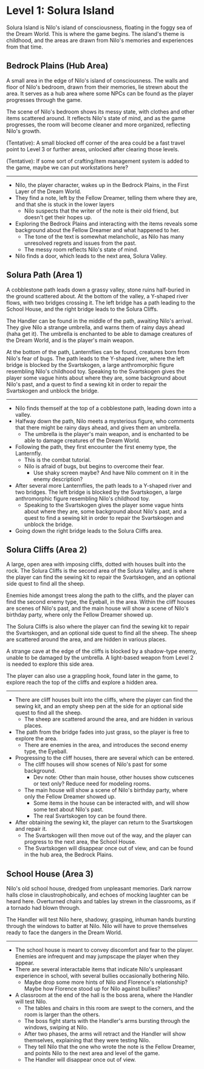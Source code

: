 # Level 1: Solura Island

Solura Island is Nilo's island of consciousness, floating in the foggy sea of the Dream World. This is where the game begins. The island's theme is childhood, and the areas are drawn from Nilo's memories and experiences from that time.

## Bedrock Plains (Hub Area)

A small area in the edge of Nilo's island of consciousness. The walls and floor of Nilo's bedroom, drawn from their memories, lie strewn about the area. It serves as a hub area where some NPCs can be found as the player progresses through the game.

The scene of Nilo's bedroom shows its messy state, with clothes and other items scattered around. It reflects Nilo's state of mind, and as the game progresses, the room will become cleaner and more organized, reflecting Nilo's growth.

(Tentative): A small blocked off corner of the area could be a fast travel point to Level 3 or further areas, unlocked after clearing those levels.

(Tentative): If some sort of crafting/item management system is added to the game, maybe we can put workstations here?

---

- Nilo, the player character, wakes up in the Bedrock Plains, in the First Layer of the Dream World.
- They find a note, left by the Fellow Dreamer, telling them where they are, and that she is stuck in the lower layers
  - Nilo suspects that the writer of the note is their old friend, but doesn't get their hopes up.
- Exploring the Bedrock Plains and interacting with the items reveals some background about the Fellow Dreamer and what happened to her.
  - The tone of the text is somewhat melancholic, as Nilo has many unresolved regrets and issues from the past.
  - The messy room reflects Nilo's state of mind.
- Nilo finds a door, which leads to the next area, Solura Valley.

## Solura Path (Area 1)

A cobblestone path leads down a grassy valley, stone ruins half-buried in the ground scattered about. At the bottom of the valley, a Y-shaped river flows, with two bridges crossing it. The left bridge has a path leading to the School House, and the right bridge leads to the Solura Cliffs.

The Handler can be found in the middle of the path, awaiting Nilo's arrival. They give Nilo a strange umbrella, and warns them of rainy days ahead (haha get it). The umbrella is enchanted to be able to damage creatures of the Dream World, and is the player's main weapon.

At the bottom of the path, Lanternflies can be found, creatures born from Nilo's fear of bugs. The path leads to the Y-shaped river, where the left bridge is blocked by the Svartskogen, a large anthromorphic figure resembling Nilo's childhood toy. Speaking to the Svartskogen gives the player some vague hints about where they are, some background about Nilo's past, and a quest to find a sewing kit in order to repair the Svartskogen and unblock the bridge.

---

- Nilo finds themself at the top of a cobblestone path, leading down into a valley.
- Halfway down the path, Nilo meets a mysterious figure, who comments that there might be rainy days ahead, and gives them an umbrella.
  - The umbrella is the player's main weapon, and is enchanted to be able to damage creatures of the Dream World.
- Following the path, they first encounter the first enemy type, the Lanternfly.
  - This is the combat tutorial.
  - Nilo is afraid of bugs, but begins to overcome their fear.
    - Use shaky screen maybe? And have Nilo comment on it in the enemy description?
- After several more Lanternflies, the path leads to a Y-shaped river and two bridges. The left bridge is blocked by the Svartskogen, a large anthromorphic figure resembling Nilo's childhood toy.
  - Speaking to the Svartskogen gives the player some vague hints about where they are, some background about Nilo's past, and a quest to find a sewing kit in order to repair the Svartskogen and unblock the bridge.
- Going down the right bridge leads to the Solura Cliffs area.

## Solura Cliffs (Area 2)

A large, open area with imposing cliffs, dotted with houses built into the rock. The Solura Cliffs is the second area of the Solura Valley, and is where the player can find the sewing kit to repair the Svartskogen, and an optional side quest to find all the sheep.

Enemies hide amongst trees along the path to the cliffs, and the player can find the second enemy type, the Eyeball, in the area. Within the cliff houses are scenes of Nilo's past, and the main house will show a scene of Nilo's birthday party, where only the Fellow Dreamer showed up.

The Solura Cliffs is also where the player can find the sewing kit to repair the Svartskogen, and an optional side quest to find all the sheep. The sheep are scattered around the area, and are hidden in various places.

A strange cave at the edge of the cliffs is blocked by a shadow-type enemy, unable to be damaged by the umbrella. A light-based weapon from Level 2 is needed to explore this side area.

The player can also use a grappling hook, found later in the game, to explore reach the top of the cliffs and explore a hidden area.

---

- There are cliff houses built into the cliffs, where the player can find the sewing kit, and an empty sheep pen at the side for an optional side quest to find all the sheep.
  - The sheep are scattered around the area, and are hidden in various places.
- The path from the bridge fades into just grass, so the player is free to explore the area.
  - There are enemies in the area, and introduces the second enemy type, the Eyeball.
- Progressing to the cliff houses, there are several which can be entered.
  - The cliff houses will show scenes of Nilo's past for some background.
    - Dev note: Other than main house, other houses show cutscenes or text only? Reduce need for modeling rooms.
  - The main house will show a scene of Nilo's birthday party, where only the Fellow Dreamer showed up.
    - Some items in the house can be interacted with, and will show some text about Nilo's past.
    - The real Svartskogen toy can be found there.
- After obtaining the sewing kit, the player can return to the Svartskogen and repair it.
  - The Svartskogen will then move out of the way, and the player can progress to the next area, the School House.
  - The Svartskogen will disappear once out of view, and can be found in the hub area, the Bedrock Plains.

## School House (Area 3)

Nilo's old school house, dredged from unpleasant memories. Dark narrow halls close in claustrophobically, and echoes of mocking laughter can be heard here. Overturned chairs and tables lay strewn in the classrooms, as if a tornado had blown through.

The Handler will test Nilo here, shadowy, grasping, inhuman hands bursting through the windows to batter at Nilo. Nilo will have to prove themselves ready to face the dangers in the Dream World.

---

- The school house is meant to convey discomfort and fear to the player. Enemies are infrequent and may jumpscape the player when they appear.
- There are several interactable items that indicate Nilo's unpleasant experience in school, with several bullies occasionally bothering Nilo.
  - Maybe drop some more hints of Nilo and Florence's relationship? Maybe how Florence stood up for Nilo against bullies?
- A classroom at the end of the hall is the boss arena, where the Handler will test Nilo.
  - The tables and chairs in this room are swept to the corners, and the room is larger than the others.
  - The boss fight starts with the Handler's arms bursting through the windows, swiping at Nilo.
  - After two phases, the arms will retract and the Handler will show themselves, explaining that they were testing Nilo.
  - They tell Nilo that the one who wrote the note is the Fellow Dreamer, and points Nilo to the next area and level of the game.
  - The Handler will disappear once out of view.
